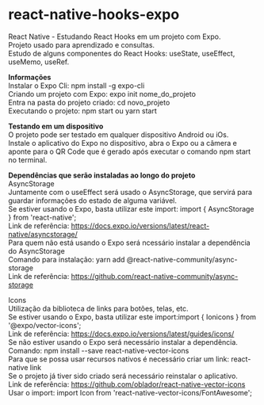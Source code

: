 # react-native-hooks-expo  
React Native - Estudando React Hooks em um projeto com Expo.  
Projeto usado para aprendizado e consultas.  
Estudo de alguns componentes do React Hooks: useState, useEffect, useMemo, useRef.  

**Informações**  
Instalar o Expo Cli: npm install -g expo-cli  
Criando um projeto com Expo: expo init nome_do_projeto  
Entra na pasta do projeto criado: cd novo_projeto  
Executando o projeto: npm start ou yarn start  
  
**Testando em um dispositivo**  
O projeto pode ser testado em qualquer dispositivo Android ou iOs.  
Instale o aplicativo do Expo no dispositivo, abra o Expo ou a câmera e aponte para o QR Code que é gerado após 
executar o comando npm start no terminal.
  
**Dependências que serão instaladas ao longo do projeto**  
AsyncStorage  
Juntamente com o useEffect será usado o AsyncStorage, que servirá para guardar informações do estado de alguma variável.  
Se estiver usando o Expo, basta utilizar este import: import { AsyncStorage } from 'react-native';  
Link de referência: https://docs.expo.io/versions/latest/react-native/asyncstorage/  
Para quem não está usando o Expo será ncessário instalar a dependência do AsyncStorage  
Comando para instalação: yarn add @react-native-community/async-storage  
Link de referência: https://github.com/react-native-community/async-storage  
  
Icons  
Utilização da biblioteca de links para botões, telas, etc.  
Se estiver usando o Expo, basta utilizar este import:import { Ionicons } from '@expo/vector-icons';  
Link de referência: https://docs.expo.io/versions/latest/guides/icons/  
Se não estiver usando o Expo será necessário instalar a dependência.  
Comando: npm install --save react-native-vector-icons  
Para que se possa usar recursos nativos é necessário criar um link: react-native link  
Se o projeto já tiver sido criado será necessário reinstalar o aplicativo.  
Link de referência: https://github.com/oblador/react-native-vector-icons  
Usar o import: import Icon from 'react-native-vector-icons/FontAwesome';  


  
